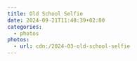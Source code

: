 ```yaml
---
title: Old School Selfie
date: 2024-09-21T11:48:39+02:00
categories:
  - photos
photos:
  - url: cdn:/2024-03-old-school-selfie
---
```

